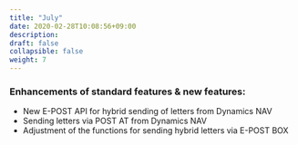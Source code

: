 ```yaml
---
title: "July"
date: 2020-02-28T10:08:56+09:00
description: 
draft: false
collapsible: false
weight: 7
---
```

### Enhancements of standard features & new features:
- New E-POST API for hybrid sending of letters from Dynamics NAV
- Sending letters via POST AT from Dynamics NAV
- Adjustment of the functions for sending hybrid letters via E-POST BOX

